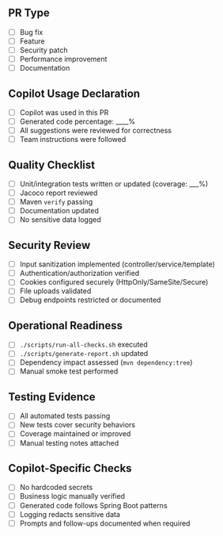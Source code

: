 ## PR Type
- [ ] Bug fix
- [ ] Feature
- [ ] Security patch
- [ ] Performance improvement
- [ ] Documentation

## Copilot Usage Declaration
- [ ] Copilot was used in this PR
- [ ] Generated code percentage: ____%
- [ ] All suggestions were reviewed for correctness
- [ ] Team instructions were followed

## Quality Checklist
- [ ] Unit/integration tests written or updated (coverage: ___%)
- [ ] Jacoco report reviewed
- [ ] Maven `verify` passing
- [ ] Documentation updated
- [ ] No sensitive data logged

## Security Review
- [ ] Input sanitization implemented (controller/service/template)
- [ ] Authentication/authorization verified
- [ ] Cookies configured securely (HttpOnly/SameSite/Secure)
- [ ] File uploads validated
- [ ] Debug endpoints restricted or documented

## Operational Readiness
- [ ] `./scripts/run-all-checks.sh` executed
- [ ] `./scripts/generate-report.sh` updated
- [ ] Dependency impact assessed (`mvn dependency:tree`)
- [ ] Manual smoke test performed

## Testing Evidence
- [ ] All automated tests passing
- [ ] New tests cover security behaviors
- [ ] Coverage maintained or improved
- [ ] Manual testing notes attached

## Copilot-Specific Checks
- [ ] No hardcoded secrets
- [ ] Business logic manually verified
- [ ] Generated code follows Spring Boot patterns
- [ ] Logging redacts sensitive data
- [ ] Prompts and follow-ups documented when required
